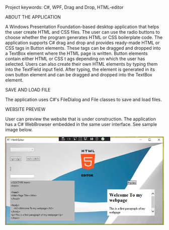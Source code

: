 Project keywords: C#, WPF, Drag and Drop, HTML-editor

ABOUT THE APPLICATION

A Windows Presentation Foundation-based desktop application that helps the user create HTML and CSS files.
The user can use the radio buttons to choose whether the program generates HTML or CSS boilerplate code.
The application supports C# drag and drop and provides ready-made HTML or CSS tags in Button elements. These tags
can be dragged and dropped into a TextBox element where the HTML page is written. Button elements contain either HTML or CSS t
ags depending on which the user has selected. Users can also create their own HTML elements by typing them into the TextField
input field. After typing, the element is generated in its own button element and can be dragged and dropped into the TextBox element.

SAVE AND LOAD FILE

The application uses C#'s FileDialog and File classes to save and load files.

WEBSITE PREVIEW

User can preview the website that is under construction. The application has a C# WebBrowser embedded in the same user interface. See sample image below.

![alt text](htmleditor.png)

